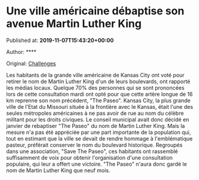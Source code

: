 
# Une ville américaine débaptise son avenue Martin Luther King

Published at: **2019-11-07T15:43:20+00:00**

Author: ****

Original: [Challenges](https://www.challenges.fr/societe/une-ville-americaine-debaptise-son-avenue-martin-luther-king_683690)

Les habitants de la grande ville américaine de Kansas City ont voté pour retirer le nom de Martin Luther King d'un de leurs boulevards, ont rapporté les médias locaux.
Quelque 70% des personnes qui se sont prononcées lors de cette consultation mardi ont opté pour que cette artère longue de 16 km reprenne son nom précédent, "The Paseo".
Kansas City, la plus grande ville de l'Etat du Missouri située à la frontière avec le Kansas, était l'une des seules métropoles américaines à ne pas avoir de rue au nom du célèbre militant pour les droits civiques.
Le conseil municipal avait donc décidé en janvier de rebaptiser "The Paseo" du nom de Martin Luther King.
Mais la mesure n'a pas été appréciée par une part importante de la population qui, tout en estimant que la ville se devait de rendre hommage à l'emblématique pasteur, préférait conserver le nom du boulevard historique.
Regroupés dans une association, "Save The Paseo", ces habitants ont rassemblé suffisamment de voix pour obtenir l'organisation d'une consultation populaire, qui leur a offert une victoire.
"The Paseo" n'aura donc gardé le nom de Martin Luther King que neuf mois.
